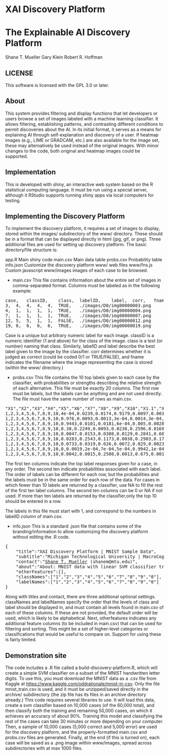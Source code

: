 # XAI Discovery Platform

The Explainable AI Discovery Platform
======

Shane T. Mueller
Gary Klein
Robert R. Hoffman

## LICENSE

This software is licensed with the GPL 3.0 or later.


## About

This system provides filtering and display functions that let developers or users browse a set of images labeled with a machine learning classifier.  It allows filtering, establishing patterns, and contrasting different conditions to permit discoveries about the AI. In its initial format, it serves as a means for explaining AI through self-explanation and discovery of a user. If heatmap images (e.g., LIME or GRADCAM, etc.) are also available for the image set, these may alternatively be used instead of the original images. With minor changes to the code, both original and heatmap images could be supported.

## Implementation

This is developed with shiny, an interactive web system based  on the R statistical computing language. It must be run using a special server, although it RStudio supports running shiny apps via local computers for testing.


## Implementing the Discovery Platform
To implement the discovery platform, it requires a set of images to display, stored within the images/ subdirectory of the www/ directory. These should be in a format that can be displayed directly in html (jpg, gif, or png).  Three additional files are used for setting up discovery platform. The basic directory/file structure is:

app.R        Main shiny code
main.csv     Main data table
probs.csv    Probability table
info.json    Customize the discovery platform
www/         web files
www/fns.js   Custom javascript
www/images   images of each case to be browsed.


* main.csv
This file contains information about the entire set of images in comma-separated format. Columns must be labeled as in the following example:

<pre>
case,	classID,	class,	labelID,	label,	corr,	fname
3,	4,	4,	4,	4,	TRUE,	./images/D0/img00000003.png
4,	1,	1,	1,	1,	TRUE,	./images/D0/img00000004.png
7,	1,	1,	1,	1,	TRUE,	./images/D0/img00000007.png
12,	5,	5,	1,	1,	FALSE,	./images/D0/img00000012.png
19,	6,	6,	6,	6,	TRUE,	./images/D0/img00000019.png
</pre>

Case is a unique but arbitrary numeric label for each image. classID is a numeric identifier (1 and above) for the class of the image. class is a text (or number) naming that class. Similarly, labelID and label describe the best label given to the image by the classifier. corr determines whether it is judged as correct (could be coded 0/1 or TRUE/FALSE), and fname indicates the filename where the image representing the case is stored (within the www/ directory.)


* probs.csv
This file contains the 10 top labels given to each case by the classifier, with probabilities or strengths describing the relative strength of each alternative.  This file must be exactly 20 columns. The first row must be labels, but the labels can be anything and are not used directly.  The file must have the same number of rows as main.csv.

<pre>
"X1","X2","X3","X4","X5","X6","X7","X8","X9","X10","X1.1","X2.1","X3.1","X4.1","X5.1","X6.1","X7.1","X8.1","X9.1","X0"
1,2,3,4,5,6,7,8,9,10,4e-04,0.0239,0.0174,0.9179,0.0097,0.0037,0.0069,0.0013,0.0167,0.0022
1,2,3,4,5,6,7,8,9,10,0.976,0.0093,0.0013,3e-04,0.0014,3e-04,0.0012,0.0096,4e-04,1e-04
1,2,3,4,5,6,7,8,9,10,0.9443,0.0101,0.0181,6e-04,0.005,0.0028,0.0033,0.0112,0.0045,2e-04
1,2,3,4,5,6,7,8,9,10,0.38,0.2249,0.0093,0.0238,0.2596,0.0169,0.0221,0.05,0.0071,0.0065
1,2,3,4,5,6,7,8,9,10,0.0047,0.0153,0.0308,0.0129,0.2841,0.6082,0.0038,0.0201,0.0087,0.0113
1,2,3,4,5,6,7,8,9,10,0.0283,0.2543,0.1173,0.0038,0.2903,0.1773,0.0469,0.0275,0.0399,0.0145
1,2,3,4,5,6,7,8,9,10,0.0733,0.0319,0.026,0.0072,0.829,0.0023,0.0161,0.0065,0.006,0.0017
1,2,3,4,5,6,7,8,9,10,0,0.0019,2e-04,7e-04,5e-04,0.9942,1e-04,6e-04,6e-04,0.0012
1,2,3,4,5,6,7,8,9,10,0.0042,0.0015,0.2508,0.0013,0.675,0.0011,0.0254,0.0236,0.0152,0.0019
</pre>

The first ten columns indicate the top label responses given for a case, in any order.  The second ten indicate probabilities associated with each label. The order of labels can be different for each row, but the probabilities and the labels must be in the same order for each row of the data.  For cases in which fewer than 10 labels are returned by a classifier, use NA to fill the rest of the first ten label columns. The second ten columns can be 0 or NA if not used. If more than ten labels are returned by the classifier,only the top 10 should be entered in a row.  

The labels in this file must start with 1, and correspond to the numbers in labelID column of main.csv.


* info.json
This is a standard .json file that contains some of the branding/information to allow customizing the discovery platform without editing the .R code.

<pre>
{
    "title":"XAI Discovery Platform | MNIST Sample Data",
    "subtitle":"Michigan Technological University | MacroCognition | IHMC",
    "contact":"<a href='http://shanetmueller.info'>Shane T. Mueller</a> (shanem@mtu.edu)",
    "about":"About: MNIST data with linear SVM classifier trained on 10,000 cases. Classifier achieved 89.2% accuracy on training set, and a similar accuracy (89.2%) was achieved for set of 50,000 validation cases. This platform browses 10,000 validation cases, sampled randomly so that 5,000 were correct and 5,000 were errors",
    "otherFeatures":[],
    "classNames":["1","2","3","4","5","6","7","8","9","0"],
    "labelNames":["1","2","3","4","5","6","7","8","9","0"]
}
</pre>

Along with titles and contact, there are three additional optional settings. classNames and labelNames specify the order that the levels of class and label should be displayed in, and must contain all levels found in main.csv of each of these columns. If these are not provided, the default order will be used, which is likely to be alphabetical.  Next, otherfeatures indicates any additional feature columns (to be included in main.csv) that can be used for filtering and sorting. This might be a set of higher-level categories or classifications that would be useful to compare on. Support for using these is fairly limited.

## Demonstration site
The code includes a .R file called a build-discovery-platform.R, which will create a simple SVM classifier on a subset of the MNIST handwritten letter digits.  To use this, you must download the MNIST data as a .csv file from Kaggle at https://www.kaggle.com/oddrationale/mnist-in-csv. Only the file mnist_train.csv is used, and it must be unzipped/saved directly in the archive/ subdirectory (the zip file has its files in an archive directory already.)  This code requires several libraries to use.  It will load this data, create a svm classifier based on 10,000 cases (of the 60,000 total), and then classify both the training and remaining 50,000 cases, on which it achieves an accuracy of about 90%. Training this model and classifying the rest of the cases can take 30 minutes or more depending on your computer.  Then, a sample of 10,000 cases (5,000 correct and 5,000 error) are used for the discovery platform, and the properly-formatted main.csv and probs.csv files are generated.  Finally, at the end (if this is turned on), each case will be saved as a .png image within www/images, spread across subdirectories with at max 1000 files.
